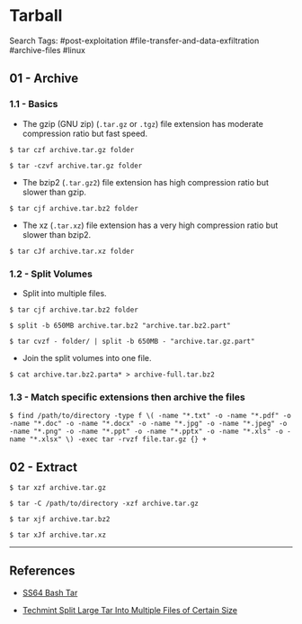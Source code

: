 # Tarball

Search Tags: #post-exploitation #file-transfer-and-data-exfiltration #archive-files #linux

## 01 - Archive

### 1.1 - Basics

- The gzip (GNU zip) (`.tar.gz` or `.tgz`) file extension has moderate compression ratio but fast speed.

```
$ tar czf archive.tar.gz folder

$ tar -czvf archive.tar.gz folder
```

- The bzip2 (`.tar.gz2`) file extension has high compression ratio but slower than gzip.

```
$ tar cjf archive.tar.bz2 folder
```

- The xz (`.tar.xz`) file extension has a very high compression ratio but slower than bzip2.

```
$ tar cJf archive.tar.xz folder
```

### 1.2 - Split Volumes

- Split into multiple files.

```
$ tar cjf archive.tar.bz2 folder

$ split -b 650MB archive.tar.bz2 "archive.tar.bz2.part"

$ tar cvzf - folder/ | split -b 650MB - "archive.tar.gz.part"
```

- Join the split volumes into one file.

`$ cat archive.tar.bz2.parta* > archive-full.tar.bz2`

### 1.3 - Match specific extensions then archive the files

```
$ find /path/to/directory -type f \( -name "*.txt" -o -name "*.pdf" -o -name "*.doc" -o -name "*.docx" -o -name "*.jpg" -o -name "*.jpeg" -o -name "*.png" -o -name "*.ppt" -o -name "*.pptx" -o -name "*.xls" -o -name "*.xlsx" \) -exec tar -rvzf file.tar.gz {} +
```

## 02 - Extract

```
$ tar xzf archive.tar.gz

$ tar -C /path/to/directory -xzf archive.tar.gz

$ tar xjf archive.tar.bz2

$ tar xJf archive.tar.xz
```

---
## References

- [SS64 Bash Tar](https://ss64.com/bash/tar.html)

- [Techmint Split Large Tar Into Multiple Files of Certain Size](https://www.tecmint.com/split-large-tar-into-multiple-files-of-certain-size/)